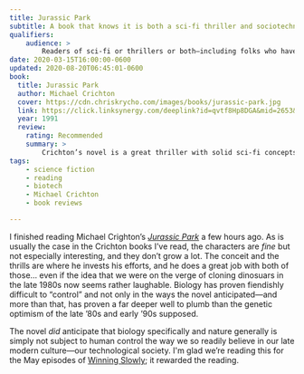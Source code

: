 ```yaml
---
title: Jurassic Park
subtitle: A book that knows it is both a sci-fi thriller and sociotechnological commentary.
qualifiers:
    audience: >
        Readers of sci-fi or thrillers or both—including folks who have read this before (it deserves a good re-read!).
date: 2020-03-15T16:00:00-0600
updated: 2020-08-20T06:45:01-0600
book:
  title: Jurassic Park
  author: Michael Crichton
  cover: https://cdn.chriskrycho.com/images/books/jurassic-park.jpg
  link: https://click.linksynergy.com/deeplink?id=qvtf8Hp8DGA&mid=2653&murl=https%3A%2F%2Fwww.alibris.com%2FJurassic-Park-Michael-Crichton%2Fbook%2F3483033
  year: 1991
  review:
    rating: Recommended
    summary: >
        Crichton’s novel is a great thriller with solid sci-fi concepts, a great plot, and just okay characters, but it really shines in its willingness to actually say things.
tags:
    - science fiction
    - reading
    - biotech
    - Michael Crichton
    - book reviews

---
```


I finished reading Michael Crighton’s [<cite>Jurassic Park</cite>][jp] a few hours ago. As is usually the case in the Crichton books I’ve read, the characters are *fine* but not especially interesting, and they don’t grow a lot. The conceit and the thrills are where he invests his efforts, and he does a great job with both of those… even if the idea that we were on the verge of cloning dinosuars in the late 1980s now seems rather laughable. Biology has proven fiendishly difficult to “control” and not only in the ways the novel anticipated—and more than that, has proven a far deeper well to plumb than the genetic optimism of the late ’80s and early ’90s supposed.

The novel *did* anticipate that biology specifically and nature generally is simply not subject to human control the way we so readily believe in our late modern culture—our technological society. I'm glad we’re reading this for the May episodes of [Winning Slowly][ws]; it rewarded the reading.

[jp]: https://click.linksynergy.com/deeplink?id=qvtf8Hp8DGA&mid=2653&murl=https%3A%2F%2Fwww.alibris.com%2FJurassic-Park-Michael-Crichton%2Fbook%2F3483033
[ws]: https://winningslowly.org